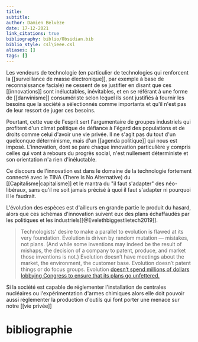 ```yaml
---
title: 
subtitle:
author: Damien Belvèze
date: 17-12-2021
link_citations: true
bibliography: biblio/Obsidian.bib
biblio_style: csl\ieee.csl
aliases: []
tags: []
---
```


Les vendeurs de technologie (en particulier de technologies qui renforcent la [[surveillance de masse électronique]], par exemple à base de reconnaissance faciale) ne cessent de se justifier en disant que ces [[innovations]] sont inéluctables, inévitables, et en se référant à une forme de [[darwinisme]] consumériste selon lequel ils sont justifiés à fournir les besoins que la société a sélectionnés comme importants et qu'il n'est pas de leur ressort de juger ces besoins.

Pourtant, cette vue de l'esprit sert l'argumentaire de groupes industriels qui profitent d'un climat politique de défiance à l'égard des populations et de droits comme celui d'avoir une vie privée. Il ne s'agit pas du tout d'un quelconque déterminisme, mais d'un [[agenda politique]] qui nous est imposé. 
L'innovation, dont se pare chaque innovation particulière y compris celles qui vont à rebours du progrès social, n'est nullement déterministe et son orientation n'a rien d'inéluctable. 

Ce discours de l'innovation est dans le domaine de la technologie fortement connecté avec le TINA (There Is No Alternative) du [[Capitalisme|capitalisme]] et le mantra du "il faut s'adapter" des néo-libéraux, sans qu'il ne soit jamais précisé à quoi il faut s'adapter ni pourquoi il le faudrait. 

L'évolution des espèces est d'ailleurs en grande partie le produit du hasard, alors que ces schémas d'innovation suivent eux des plans échaffaudés par les politiques et les industriels[[@Evelethbiggestlietech2019]].

>Technologists’ desire to make a parallel to evolution is flawed at its very foundation. Evolution is driven by random mutation — mistakes, not plans. (And while some inventions may indeed be the result of mishaps, the decision of a company to patent, produce, and market those inventions is not.) Evolution doesn’t have meetings about the market, the environment, the customer base. Evolution doesn’t patent things or do focus groups. Evolution [doesn’t spend millions of dollars lobbying Congress to ensure that its plans go unfettered.](https://www.forbes.com/sites/ajdellinger/2019/04/30/how-the-biggest-tech-companies-spent-half-a-billion-dollars-lobbying-congress/) 


Si la société est capable de réglementer l'installation de centrales nucléaires ou l'expérimentation d'armes chimiques alors elle doit pouvoir aussi réglementer la production d'outils qui font porter une menace sur notre [[vie privée]]



# bibliographie

